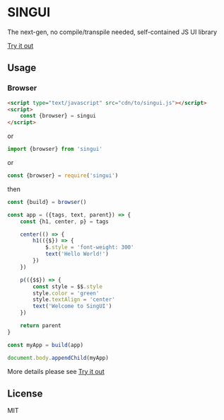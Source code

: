 # SINGUI

The next-gen, no compile/transpile needed, self-contained JS UI library

[Try it out](https://stackblitz.com/edit/singui-demo?file=index.js)

## Usage

### Browser

```html
<script type="text/javascript" src="cdn/to/singui.js"></script>
<script>
	const {browser} = singui
</script>
```

or

```javascript
import {browser} from 'singui'
```

or

```javascript
const {browser} = require('singui')
```

then

```javascript
const {build} = browser()

const app = ({tags, text, parent}) => {
	const {h1, center, p} = tags

	center(() => {
		h1(({$}) => {
			$.style = 'font-weight: 300'
			text('Hello World!')
		})
	})

	p(({$$}) => {
		const style = $$.style
		style.color = 'green'
		style.textAlign = 'center'
		text('Welcome to SingUI')
	})

	return parent
}

const myApp = build(app)

document.body.appendChild(myApp)
```
More details please see [Try it out](https://stackblitz.com/edit/singui-demo?file=index.js)

## License

MIT
